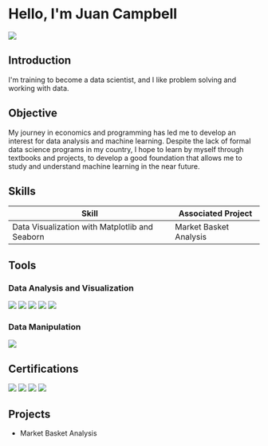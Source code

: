 # Hello, I'm Juan Campbell
<a href="https://www.linkedin.com/in/juan-ignacio-campbell-rincon-b89329211/"><img src="https://img.shields.io/badge/-LinkedIn-0072b1?&style=for-the-badge&logo=linkedin&logoColor=white" /></a>

## Introduction

I'm training to become a data scientist, and I like problem solving and working with data.

## Objective

My journey in economics and programming has led me to develop an interest for data analysis and machine learning. Despite the lack of formal data science programs in my country, I hope to learn by myself through textbooks and projects, to develop a good foundation that allows me to study and understand machine learning in the near future. 

## Skills

| Skill                                           | Associated Project         |
|-------------------------------------------------|----------------------------|
| Data Visualization with Matplotlib and Seaborn  | Market Basket Analysis     |


## Tools

### Data Analysis and Visualization
<div>
    <img src="https://img.shields.io/badge/-Pandas-150458?&style=for-the-badge&logo=Pandas&logoColor=white" />
    <img src="https://img.shields.io/badge/-NumPy-013243?&style=for-the-badge&logo=NumPy&logoColor=white" />
    <img src="https://img.shields.io/badge/-Matplotlib-013243?&style=for-the-badge&logo=Matplotlib&logoColor=white" />
    <img src="https://img.shields.io/badge/-Seaborn-8C1515?&style=for-the-badge&logo=Seaborn&logoColor=white" />
    <img src="https://img.shields.io/badge/-ggplot2-FF0000?&style=for-the-badge&logo=ggplot2&logoColor=white" />
</div>

### Data Manipulation
<div>
    <img src="https://img.shields.io/badge/-SQL-4479A1?&style=for-the-badge&logo=SQL&logoColor=white" />
</div>

## Certifications
<div>
<img src="https://img.shields.io/badge/-Python%20Data%20Analysis%20%26%20Visualization%20Masterclass-3776AB?&style=for-the-badge&logo=Python&logoColor=white" />
<img src="https://img.shields.io/badge/-The%20Ultimate%20MySQL%20Bootcamp-4479A1?&style=for-the-badge&logo=MySQL&logoColor=white" />
<img src="https://img.shields.io/badge/-R%20Programming%20A-Z™:%20R%20For%20Data%20Science%20With%20Real%20Exercises-276DC3?&style=for-the-badge&logoColor=white" />
<img src="https://img.shields.io/badge/-The%20Git%20%26%20Github%20Bootcamp-F05032?&style=for-the-badge&logo=Git&logoColor=white" />
</div>

## Projects
- Market Basket Analysis
